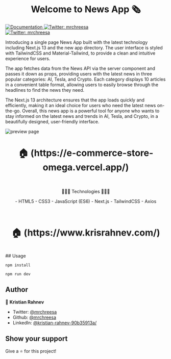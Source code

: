 <h1 align="center">Welcome to News App 🗞</h1>
<p>
  <a href="https://github.com/mrchreesa/News-App" target="_blank">
    <img alt="Documentation" src="https://img.shields.io/badge/documentation-yes-brightgreen.svg" />
  </a>
  <a href="https://twitter.com/mrchreesa" target="_blank">
    <img alt="Twitter: mrchreesa" src="https://img.shields.io/twitter/follow/mrchreesa.svg?style=social" />
  </a>
    <br/>
  <a href="https://linkedin.com/in/kristian-rahnev-90b35913a/" target="_blank">
  <img alt="Twitter: mrchreesa" src="https://img.shields.io/badge/LinkedIn-0077B5?style=for-the-badge&logo=linkedin&logoColor=white" />
  </a>
</p>
   Introducing a single page News App built with the latest technology including Next.js 13 and the new app directory. The user interface is styled with TailwindCSS and Material-Tailwind, to provide a clean and intuitive experience for users.

The app fetches data from the News API via the server component and passes it down as props, providing users with the latest news in three popular categories: AI, Tesla, and Crypto. Each category displays 10 articles in a convenient table format, allowing users to easily browse through the headlines to find the news they need.

The Next.js 13 architecture ensures that the app loads quickly and efficiently, making it an ideal choice for users who need the latest news on-the-go. Overall, this news app is a powerful tool for anyone who wants to stay informed on the latest news and trends in AI, Tesla, and Crypto, in a beautifully designed, user-friendly interface.
<br/>

<img align="center" src="./news-app-preview.png" alt="preview page" />

<h1 align="center"> 🏠 (https://e-commerce-store-omega.vercel.app/) </h1>
</br>
<p align="center">
 🔶🔶🔶 Technologies 🔶🔶🔶
 </p>
<p align="center">
- HTML5
- CSS3
- JavaScript (ES6)
- Next.js
- TailwindCSS
- Axios
</p>
</br>
<h1 align="center"> 🏠 (https://www.krisrahnev.com/) </h1>
</br>
## Usage

```
npm install

npm run dev
```

## Author

👤 **Kristian Rahnev**

- Twitter: [@mrchreesa](https://twitter.com/mrchreesa)
- Github: [@mrchreesa](https://github.com/mrchreesa)
- LinkedIn: [@kristian-rahnev-90b35913a/](https://linkedin.com/in/kristian-rahnev-90b35913a/)

## Show your support

Give a ⭐️ for this project!
